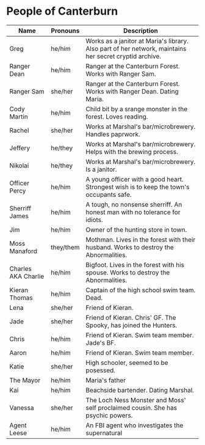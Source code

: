 # People of Canterburn

Name | Pronouns | Description
------------ | ------------- | -------------
Greg | he/him | Works as a janitor at Maria's library. Also part of her network, maintains her secret cryptid archive.
Ranger Dean | he/him | Ranger at the Canterburn Forest. Works with Ranger Sam.
Ranger Sam | she/her | Ranger at the Canterburn Forest. Works with Ranger Dean. Dating Maria.
Cody Martin | he/him | Child bit by a srange monster in the forest. Loves reading.
Rachel | she/her | Works at Marshal's bar/microbrewery. Handles paprwork.
Jeffery | he/they | Works at Marshal's bar/microbrewery. Helps with the brewing process.
Nikolai | he/they | Works at Marshal's bar/microbrewery. Is a janitor.
Officer Percy | he/him | A young officer with a good heart. Strongest wish is to keep the town's occupants safe.
Sherriff James | he/him | A tough, no nonsense sherriff. An honest man with no tolerance for idiots.
Jim | he/him | Owner of the hunting store in town.
Moss Manaford | they/them | Mothman. Lives in the forest with their husband. Works to destroy the Abnormalities.
Charles AKA Charlie | he/him | Bigfoot. Lives in the forest with his spouse. Works to destroy the Abnormalities.
Kieran Thomas | he/him | Captain of the high school swim team. Dead.
Lena | she/her | Friend of Kieran.
Jade | she/her | Friend of Kieran. Chris' GF. The Spooky, has joined the Hunters.
Chris | he/him | Friend of Kieran. Swim team member. Jade's BF.
Aaron | he/him | Friend of Kieran. Swim team member.
Katie | she/her | High schooler, seemed to be posessed.
The Mayor | he/him | Maria's father
Kai | he/him | Beachside bartender. Dating Marshal.
Vanessa | she/her | The Loch Ness Monster and Moss' self proclaimed cousin. She has psychic powers.
Agent Leese | he/him | An FBI agent who investigates the supernatural
